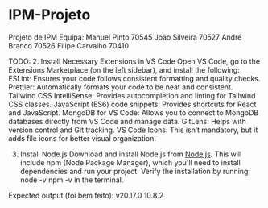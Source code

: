 # IPM-Projeto
Projeto de IPM
Equipa:
Manuel Pinto 70545
João Silveira 70527
André Branco 70526
Filipe Carvalho 70410

TODO:
2. Install Necessary Extensions in VS Code
Open VS Code, go to the Extensions Marketplace (on the left sidebar), and install the following:
ESLint: Ensures your code follows consistent formatting and quality checks.
Prettier: Automatically formats your code to be neat and consistent.
Tailwind CSS IntelliSense: Provides autocompletion and linting for Tailwind CSS classes.
JavaScript (ES6) code snippets: Provides shortcuts for React and JavaScript.
MongoDB for VS Code: Allows you to connect to MongoDB databases directly from VS Code and manage data.
GitLens: Helps with version control and Git tracking.
VS Code Icons: This isn’t mandatory, but it adds file icons for better visual organization.


3. Install Node.js
Download and install Node.js from [Node.js](https://nodejs.org/en). This will include npm (Node Package Manager), which you'll need to install dependencies and run your project.
Verify the installation by running:
node -v
npm -v
in the terminal.

Expected output (foi bem feito):
v20.17.0
10.8.2



